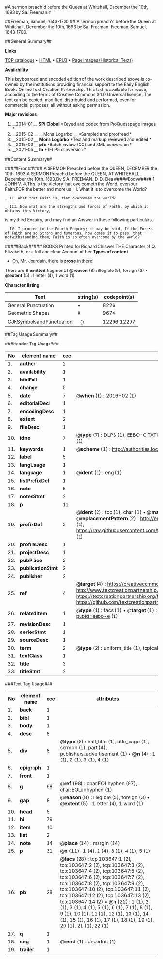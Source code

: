 #A sermon preach'd before the Queen at Whitehall, December the 10th, 1693 by Sa. Freeman.#

##Freeman, Samuel, 1643-1700.##
A sermon preach'd before the Queen at Whitehall, December the 10th, 1693 by Sa. Freeman.
Freeman, Samuel, 1643-1700.

##General Summary##

**Links**

[TCP catalogue](http://www.ota.ox.ac.uk/tcp/)  • 
[HTML](http://tei.it.ox.ac.uk/tcp/Texts-HTML/free/A40/A40433.html)  • 
[EPUB](http://tei.it.ox.ac.uk/tcp/Texts-EPUB/free/A40/A40433.epub) • 
[Page images (Historical Texts)](https://historicaltexts.jisc.ac.uk/eebo-15539244e)

**Availability**

This keyboarded and encoded edition of the work described above is co-owned by the
    institutions providing financial support to the Early English Books Online Text Creation
    Partnership. This text is available for reuse, according to the terms of  Creative Commons 0 1.0 Universal
    licence. The text can be copied, modified, distributed and performed, even for commercial
    purposes, all without asking permission.

**Major revisions**

1. __2014-01 __ __SPi Global__ *Keyed and coded from ProQuest page images *
1. __2015-02 __ __Mona Logarbo __ *Sampled and proofread *
1. __2015-02 __ __Mona Logarbo__ *Text and markup reviewed and edited *
1. __2015-03 __ __pfs__ *Batch review (QC) and XML conversion *
1. __2021-05 __ __lb__ *TEI P5 conversion *

##Content Summary##

#####Front#####
A SERMON Preached before the QUEEN, DECEMBER the 10th. 1693.A SERMON Preach'd before the QUEEN, AT WHITEHALL, December the 10th. 1693.By S A. FREEMAN, D. D. Dea
#####Body#####
1 JOHN V. 4.This is the Victory that overcometh the World, even our Faith.FOR the better and more us
    _ I. What it is to overcome the World?

    _ II. What that Faith is, that overcomes the world?

    _ III. Now what are the strengths and forces of Faith, by which it obtains this Victory,
 is my third Enquiry, and may find an Answer in these following particulars.

    _ IV. I proceed to the Fourth Enquiry; it may be said, If the Forc•s of Faith are so Strong and Numerous, how comes it to pass, that notwithstanding them, Faith is so often overcome by the world?

#####Back#####
BOOKS Printed for Richard Chiswell.THE Character of Q. Elizabeth, or a full and clear Account of her
**Types of content**

  * Oh, Mr. Jourdain, there is **prose** in there!

There are 8 **omitted** fragments! 
 @__reason__ (8) : illegible (5), foreign (3)  •  @__extent__ (5) : 1 letter (4), 1 word (1)

**Character listing**


|Text|string(s)|codepoint(s)|
|---|---|---|
|General Punctuation|•|8226|
|Geometric Shapes|◊|9674|
|CJKSymbolsandPunctuation|〈〉|12296 12297|

##Tag Usage Summary##

###Header Tag Usage###

|No|element name|occ|attributes|
|---|---|---|---|
|1.|__author__|2||
|2.|__availability__|1||
|3.|__biblFull__|1||
|4.|__change__|5||
|5.|__date__|7| @__when__ (1) : 2016-02 (1)|
|6.|__editorialDecl__|1||
|7.|__encodingDesc__|1||
|8.|__extent__|2||
|9.|__fileDesc__|1||
|10.|__idno__|7| @__type__ (7) : DLPS (1), EEBO-CITATION (1), VID (1), EEBO-PROQUEST (1), STC (2), OCLC (1)|
|11.|__keywords__|1| @__scheme__ (1) : http://authorities.loc.gov/ (1)|
|12.|__label__|5||
|13.|__langUsage__|1||
|14.|__language__|1| @__ident__ (1) : eng (1)|
|15.|__listPrefixDef__|1||
|16.|__note__|6||
|17.|__notesStmt__|2||
|18.|__p__|11||
|19.|__prefixDef__|2| @__ident__ (2) : tcp (1), char (1)  •  @__matchPattern__ (2) : ([0-9\-]+):([0-9IVX]+) (1), (.+) (1)  •  @__replacementPattern__ (2) : http://eebo.chadwyck.com/downloadtiff?vid=$1&page=$2 (1), https://raw.githubusercontent.com/textcreationpartnership/Texts/master/tcpchars.xml#$1 (1)|
|20.|__profileDesc__|1||
|21.|__projectDesc__|1||
|22.|__pubPlace__|2||
|23.|__publicationStmt__|2||
|24.|__publisher__|2||
|25.|__ref__|4| @__target__ (4) : https://creativecommons.org/publicdomain/zero/1.0/ (1), http://www.textcreationpartnership.org/docs/. (1), https://textcreationpartnership.org/faq/#faq05 (1), https://github.com/textcreationpartnership (1)|
|26.|__relatedItem__|1| @__type__ (1) : facs (1)  •  @__target__ (1) : https://data.historicaltexts.jisc.ac.uk/view?pubId=eebo-e (1)|
|27.|__revisionDesc__|1||
|28.|__seriesStmt__|1||
|29.|__sourceDesc__|1||
|30.|__term__|2| @__type__ (2) : uniform_title (1), topical_term (1)|
|31.|__textClass__|1||
|32.|__title__|3||
|33.|__titleStmt__|2||


###Text Tag Usage###

|No|element name|occ|attributes|
|---|---|---|---|
|1.|__back__|1||
|2.|__bibl__|1||
|3.|__body__|1||
|4.|__desc__|8||
|5.|__div__|8| @__type__ (8) : half_title (1), title_page (1), sermon (1), part (4), publishers_advertisement (1)  •  @__n__ (4) : 1 (1), 2 (1), 3 (1), 4 (1)|
|6.|__epigraph__|1||
|7.|__front__|1||
|8.|__g__|98| @__ref__ (98) : char:EOLhyphen (97), char:EOLunhyphen (1)|
|9.|__gap__|8| @__reason__ (8) : illegible (5), foreign (3)  •  @__extent__ (5) : 1 letter (4), 1 word (1)|
|10.|__head__|5||
|11.|__hi__|79||
|12.|__item__|10||
|13.|__list__|2||
|14.|__note__|14| @__place__ (14) : margin (14)|
|15.|__p__|31| @__n__ (11) : 1 (4), 2 (4), 3 (1), 4 (1), 5 (1)|
|16.|__pb__|28| @__facs__ (28) : tcp:103647:1 (2), tcp:103647:2 (2), tcp:103647:3 (2), tcp:103647:4 (2), tcp:103647:5 (2), tcp:103647:6 (2), tcp:103647:7 (2), tcp:103647:8 (2), tcp:103647:9 (2), tcp:103647:10 (2), tcp:103647:11 (2), tcp:103647:12 (2), tcp:103647:13 (2), tcp:103647:14 (2)  •  @__n__ (22) : 1 (1), 2 (1), 3 (1), 4 (1), 5 (1), 6 (1), 7 (1), 8 (1), 9 (1), 10 (1), 11 (1), 12 (1), 13 (1), 14 (1), 15 (1), 16 (1), 17 (1), 18 (1), 19 (1), 20 (1), 21 (1), 22 (1)|
|17.|__q__|1||
|18.|__seg__|1| @__rend__ (1) : decorInit (1)|
|19.|__trailer__|1||
